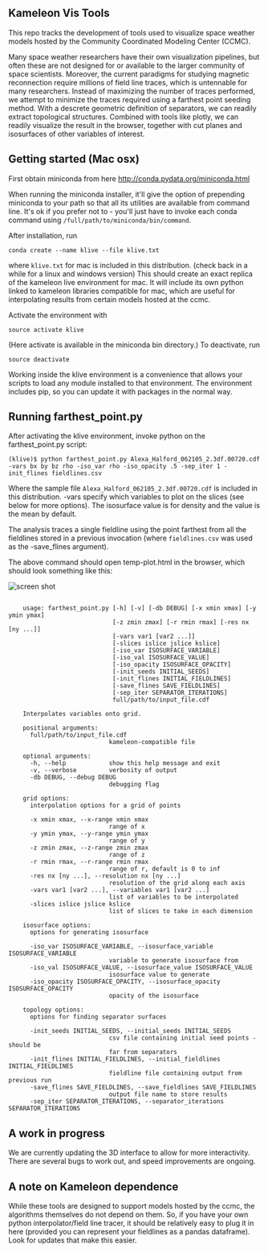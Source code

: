 
## Kameleon Vis Tools

This repo tracks the development of tools used to visualize space weather models hosted by the Community Coordinated Modeling Center (CCMC). 

Many space weather researchers have their own visualization pipelines, but often these are not designed for or available to the larger community of space scientists. Moreover, the current paradigms for studying magnetic reconnection require millions of field line traces, which is untennable for many researchers. Instead of maximizing the number of traces performed, we attempt to minimize the traces required using a farthest point seeding method. With a descrete geometric definition of separators, we can readily extract topological structures. Combined with tools like plotly, we can readily visualize the result in the browser, together with cut planes and isosurfaces of other variables of interest.

## Getting started (Mac osx)

First obtain miniconda from here http://conda.pydata.org/miniconda.html

When running the miniconda installer, it'll give the option of prepending miniconda to your path so that all its utilities are available from command line. It's ok if you prefer not to - you'll just have to invoke each conda command using  `/full/path/to/miniconda/bin/command`. 

After installation, run
```console
conda create --name klive --file klive.txt
```
where `klive.txt` for mac is included in this distribution. (check back in a while for a linux and windows version)
This should create an exact replica of the kameleon live environment for mac. It will include its own python linked to kameleon libraries compatible for mac, which are useful for interpolating results from certain models hosted at the ccmc.

Activate the environment with
```
source activate klive
```
(Here activate is available in the miniconda bin directory.) To deactivate, run 

```
source deactivate
```

Working inside the klive environment is a convenience that allows your scripts to load any module installed to that environment. The environment includes pip, so you can update it with packages in the normal way. 

## Running farthest_point.py

After activating the klive environment, invoke python on the farthest_point.py script:

```console
(klive)$ python farthest_point.py Alexa_Halford_062105_2.3df.00720.cdf -vars bx by bz rho -iso_var rho -iso_opacity .5 -sep_iter 1 -init_flines fieldlines.csv
```
Where the sample file `Alexa_Halford_062105_2.3df.00720.cdf` is included in this distribution. -vars specify which variables to plot on the slices (see below for more options). The isosurface value is for density and the value is the mean by default. 

The analysis traces a single fieldline using the point farthest from all the fieldlines stored in a previous invocation (where `fieldlines.csv` was used as the -save_flines argument).

The above command should open temp-plot.html in the browser, which should look something like this:

![screen shot](https://github.com/ccmc/visualization/raw/master/screenshot.png "screenshot")


```console

	usage: farthest_point.py [-h] [-v] [-db DEBUG] [-x xmin xmax] [-y ymin ymax]
	                         [-z zmin zmax] [-r rmin rmax] [-res nx [ny ...]]
	                         [-vars var1 [var2 ...]]
	                         [-slices islice jslice kslice]
	                         [-iso_var ISOSURFACE_VARIABLE]
	                         [-iso_val ISOSURFACE_VALUE]
	                         [-iso_opacity ISOSURFACE_OPACITY]
	                         [-init_seeds INITIAL_SEEDS]
	                         [-init_flines INITIAL_FIELDLINES]
	                         [-save_flines SAVE_FIELDLINES]
	                         [-sep_iter SEPARATOR_ITERATIONS]
	                         full/path/to/input_file.cdf

	Interpolates variables onto grid.

	positional arguments:
	  full/path/to/input_file.cdf
	                        kameleon-compatible file

	optional arguments:
	  -h, --help            show this help message and exit
	  -v, --verbose         verbosity of output
	  -db DEBUG, --debug DEBUG
	                        debugging flag

	grid options:
	  interpolation options for a grid of points

	  -x xmin xmax, --x-range xmin xmax
	                        range of x
	  -y ymin ymax, --y-range ymin ymax
	                        range of y
	  -z zmin zmax, --z-range zmin zmax
	                        range of z
	  -r rmin rmax, --r-range rmin rmax
	                        range of r, default is 0 to inf
	  -res nx [ny ...], --resolution nx [ny ...]
	                        resolution of the grid along each axis
	  -vars var1 [var2 ...], --variables var1 [var2 ...]
	                        list of variables to be interpolated
	  -slices islice jslice kslice
	                        list of slices to take in each dimension

	isosurface options:
	  options for generating isosurface

	  -iso_var ISOSURFACE_VARIABLE, --isosurface_variable ISOSURFACE_VARIABLE
	                        variable to generate isosurface from
	  -iso_val ISOSURFACE_VALUE, --isosurface_value ISOSURFACE_VALUE
	                        isosurface value to generate
	  -iso_opacity ISOSURFACE_OPACITY, --isosurface_opacity ISOSURFACE_OPACITY
	                        opacity of the isosurface

	topology options:
	  options for finding separator surfaces

	  -init_seeds INITIAL_SEEDS, --initial_seeds INITIAL_SEEDS
	                        csv file containing initial seed points - should be
	                        far from separators
	  -init_flines INITIAL_FIELDLINES, --initial_fieldlines INITIAL_FIELDLINES
	                        fieldline file containing output from previous run
	  -save_flines SAVE_FIELDLINES, --save_fieldlines SAVE_FIELDLINES
	                        output file name to store results
	  -sep_iter SEPARATOR_ITERATIONS, --separator_iterations SEPARATOR_ITERATIONS
```

## A work in progress

We are currently updating the 3D interface to allow for more interactivity. There are several bugs to work out, and speed improvements are ongoing.

## A note on Kameleon dependence

While these tools are designed to support models hosted by the ccmc, the algorithms themselves do not depend on them. So, if you have your own python interpolator/field line tracer, it should be relatively easy to plug it in here (provided you can represent your fieldlines as a pandas dataframe). Look for updates that make this easier.

